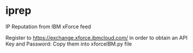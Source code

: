 # iprep
IP Reputation from IBM xForce feed

Register to https://exchange.xforce.ibmcloud.com/   in order to obtain an API Key and Password:
Copy them into xforceIBM.py file

